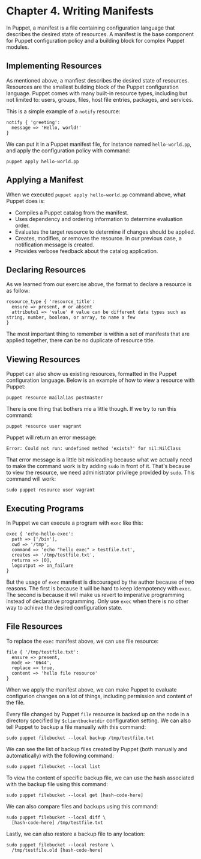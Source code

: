 # Chapter 4. Writing Manifests

In Puppet, a manifest is a file containing configuration language that describes the desired state of resources. A manifest is the base component for Puppet configuration policy and a building block for complex Puppet modules.

## Implementing Resources

As mentioned above, a manfiest describes the desired state of resources. Resources are the smallest building block of the Puppet configuration language. Puppet comes with many built-in resource types, including but not limited to: users, groups, files, host file entries, packages, and services.

This is a simple example of a `notify` resource:

```
notify { 'greeting':
  message => 'Hello, world!'
}
```

We can put it in a Puppet manifest file, for instance named `hello-world.pp`, and apply the configuration policy with command:

```
puppet apply hello-world.pp
```

## Applying a Manifest

When we executed `puppet apply hello-world.pp` command above, what Puppet does is:
- Compiles a Puppet catalog from the manifest.
- Uses dependency and ordering information to determine evaluation order.
- Evaluates the target resource to determine if changes should be applied.
- Creates, modifies, or removes the resource. In our previous case, a notification message is created.
- Provides verbose feedback about the catalog application.

## Declaring Resources

As we learned from our exercise above, the format to declare a resource is as follow:

```
resource_type { 'resource_title':
  ensure => present, # or absent
  attribute1 => 'value' # value can be different data types such as string, number, boolean, or array, to name a few
}
```

The most important thing to remember is within a set of manifests that are applied together, there can be no duplicate of resource title.

## Viewing Resources

Puppet can also show us existing resources, formatted in the Puppet configuration language. Below is an example of how to view a resource with Puppet:

```
puppet resource mailalias postmaster
```

There is one thing that bothers me a little though. If we try to run this command:

```
puppet resource user vagrant
```

Puppet will return an error message:

```
Error: Could not run: undefined method 'exists?' for nil:NilClass
```

That error message is a little bit misleading because what we actually need to make the command work is by adding `sudo` in front of it. That's because to view the resource, we need administrator privilege provided by `sudo`. This command will work:

```
sudo puppet resource user vagrant
```

## Executing Programs

In Puppet we can execute a program with `exec` like this:

```
exec { 'echo-hello-exec':
  path => ['/bin'],
  cwd => '/tmp',
  command => 'echo "hello exec" > testfile.txt',
  creates => '/tmp/testfile.txt',
  returns => [0],
  logoutput => on_failure
}
```

But the usage of `exec` manifest is discouraged by the author because of two reasons. The first is because it will be hard to keep idempotency with `exec`. The second is because it will make us revert to imperative programming instead of declarative programming. Only use `exec` when there is no other way to achieve the desired configuration state.

## File Resources

To replace the `exec` manifest above, we can use file resource:

```
file { '/tmp/testfile.txt':
  ensure => present,
  mode => '0644',
  replace => true,
  content => 'hello file resource'
}
```

When we apply the manifest above, we can make Puppet to evaluate configurion changes on a lot of things, including permission and content of the file.

Every file changed by Puppet `file` resource is backed up on the node in a directory specified by `$clientbucketdir` configuration setting. We can also tell Puppet to backup a file manually with this command:

```
sudo puppet filebucket --local backup /tmp/testfile.txt
```

We can see the list of backup files created by Puppet (both manually and automatically) with the following command:

```
sudo puppet filebucket --local list
```

To view the content of specific backup file, we can use the hash associated with the backup file using this command:

```
sudo puppet filebucket --local get [hash-code-here]
```

We can also compare files and backups using this command:

```
sudo puppet filebucket --local diff \
  [hash-code-here] /tmp/testfile.txt
```

Lastly, we can also restore a backup file to any location:

```
sudo puppet filebucket --local restore \
  /tmp/testfile.old [hash-code-here]
```
